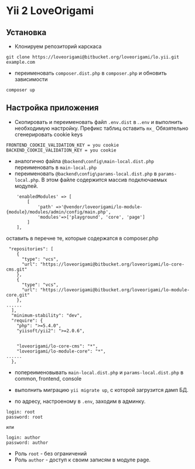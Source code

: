 # Yii 2 LoveOrigami

## Установка
* Клонируем репозиторий карскаса
```
git clone https://loveorigami@bitbucket.org/loveorigami/lo.yii.git example.com
```
* переименовать `composer.dist.php` в `composer.php` и обновить зависимости
```
composer up
```

## Настройка приложения
* Скопировать и переименовать файл `.env.dist` в .`.env` и выполнить необходимую настройку. Префикс таблиц оставить `mx_`
Обязятельно сгенерировать cookie keys
```
FRONTEND_COOKIE_VALIDATION_KEY = you cookie
BACKEND_COOKIE_VALIDATION_KEY = you cookie
```

* аналогично файла `@backend\config\main-local.dist.php` переименовать в `main-local.php`
* переименовать `@backend\config\params-local.dist.php` в `params-local.php`. В этом файле содержится массив подключаемых модулей. 

```
    'enabledModules' => [
        [
            'path' =>'@vendor/loveorigami/lo-module-{module}/modules/admin/config/main.php',
            'modules'=>['playground', 'core', 'page']
        ]
    ],
```

оставить в перечне те, которые содержатся в composer.php
```
 "repositories": [
    {
      "type": "vcs",
      "url": "https://loveorigami@bitbucket.org/loveorigami/lo-core-cms.git"
    },
    {
      "type": "vcs",
      "url": "https://loveorigami@bitbucket.org/loveorigami/lo-module-core.git"
    },
......
  ],
  "minimum-stability": "dev",
  "require": {
    "php": ">=5.4.0",
    "yiisoft/yii2": ">=2.0.6",


    "loveorigami/lo-core-cms": "*",
    "loveorigami/lo-module-core": "*",
......
  },
```  

* попереименовывать `main-local.dist.php` и `params-local.dist.php` в common, frontend, console

* выполнить миграцию `yii migrate up`, с которой загрузится дамп БД.
* по адресу, настроеному в `.env`, заходим в админку.
```
login: root
password: root

или

login: author
password: author
```
* Роль `root` - без ограничений
* Роль `author` - доступ к своим записям в модуле page.